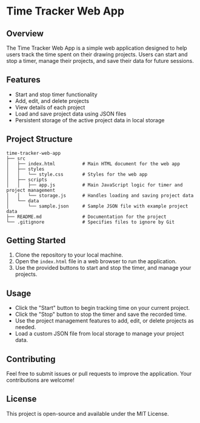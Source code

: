 # Time Tracker Web App

## Overview
The Time Tracker Web App is a simple web application designed to help users track the time spent on their drawing projects. Users can start and stop a timer, manage their projects, and save their data for future sessions.

## Features
- Start and stop timer functionality
- Add, edit, and delete projects
- View details of each project
- Load and save project data using JSON files
- Persistent storage of the active project data in local storage

## Project Structure
```
time-tracker-web-app
├── src
│   ├── index.html          # Main HTML document for the web app
│   ├── styles
│   │   └── style.css       # Styles for the web app
│   ├── scripts
│   │   ├── app.js          # Main JavaScript logic for timer and project management
│   │   └── storage.js      # Handles loading and saving project data
│   └── data
│       └── sample.json     # Sample JSON file with example project data
├── README.md               # Documentation for the project
└── .gitignore              # Specifies files to ignore by Git
```

## Getting Started
1. Clone the repository to your local machine.
2. Open the `index.html` file in a web browser to run the application.
3. Use the provided buttons to start and stop the timer, and manage your projects.

## Usage
- Click the "Start" button to begin tracking time on your current project.
- Click the "Stop" button to stop the timer and save the recorded time.
- Use the project management features to add, edit, or delete projects as needed.
- Load a custom JSON file from local storage to manage your project data.

## Contributing
Feel free to submit issues or pull requests to improve the application. Your contributions are welcome!

## License
This project is open-source and available under the MIT License.